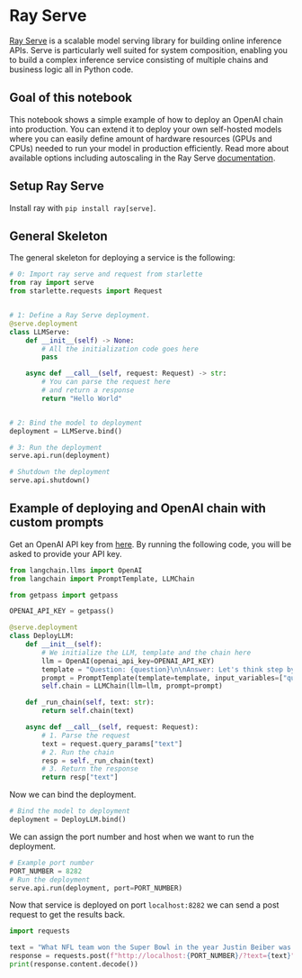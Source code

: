 # Ray Serve

[Ray Serve](https://docs.ray.io/en/latest/serve/index.html) is a scalable model serving library for building online inference APIs. Serve is particularly well suited for system composition, enabling you to build a complex inference service consisting of multiple chains and business logic all in Python code. 

## Goal of this notebook
This notebook shows a simple example of how to deploy an OpenAI chain into production. You can extend it to deploy your own self-hosted models where you can easily define amount of hardware resources (GPUs and CPUs) needed to run your model in production efficiently. Read more about available options including autoscaling in the Ray Serve [documentation](https://docs.ray.io/en/latest/serve/getting_started.html).


## Setup Ray Serve
Install ray with `pip install ray[serve]`. 

## General Skeleton

The general skeleton for deploying a service is the following:


```python
# 0: Import ray serve and request from starlette
from ray import serve
from starlette.requests import Request


# 1: Define a Ray Serve deployment.
@serve.deployment
class LLMServe:
    def __init__(self) -> None:
        # All the initialization code goes here
        pass

    async def __call__(self, request: Request) -> str:
        # You can parse the request here
        # and return a response
        return "Hello World"


# 2: Bind the model to deployment
deployment = LLMServe.bind()

# 3: Run the deployment
serve.api.run(deployment)
```


```python
# Shutdown the deployment
serve.api.shutdown()
```

## Example of deploying and OpenAI chain with custom prompts

Get an OpenAI API key from [here](https://platform.openai.com/account/api-keys). By running the following code, you will be asked to provide your API key.


```python
from langchain.llms import OpenAI
from langchain import PromptTemplate, LLMChain
```


```python
from getpass import getpass

OPENAI_API_KEY = getpass()
```


```python
@serve.deployment
class DeployLLM:
    def __init__(self):
        # We initialize the LLM, template and the chain here
        llm = OpenAI(openai_api_key=OPENAI_API_KEY)
        template = "Question: {question}\n\nAnswer: Let's think step by step."
        prompt = PromptTemplate(template=template, input_variables=["question"])
        self.chain = LLMChain(llm=llm, prompt=prompt)

    def _run_chain(self, text: str):
        return self.chain(text)

    async def __call__(self, request: Request):
        # 1. Parse the request
        text = request.query_params["text"]
        # 2. Run the chain
        resp = self._run_chain(text)
        # 3. Return the response
        return resp["text"]
```

Now we can bind the deployment.


```python
# Bind the model to deployment
deployment = DeployLLM.bind()
```

We can assign the port number and host when we want to run the deployment. 


```python
# Example port number
PORT_NUMBER = 8282
# Run the deployment
serve.api.run(deployment, port=PORT_NUMBER)
```

Now that service is deployed on port `localhost:8282` we can send a post request to get the results back.


```python
import requests

text = "What NFL team won the Super Bowl in the year Justin Beiber was born?"
response = requests.post(f"http://localhost:{PORT_NUMBER}/?text={text}")
print(response.content.decode())
```

